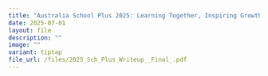 ```yaml
---
title: "Australia School Plus 2025: Learning Together, Inspiring Growth"
date: 2025-07-01
layout: file
description: ""
image: ""
variant: tiptap
file_url: /files/2025_Sch_Plus_Writeup__Final_.pdf
---
```

